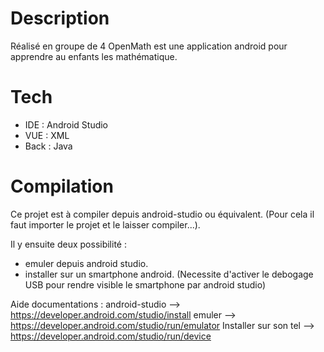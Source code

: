 # Description 
Réalisé en groupe de 4 OpenMath est une application android pour apprendre au enfants les mathématique.

# Tech

- IDE : Android Studio
- VUE : XML
- Back : Java

# Compilation 
Ce projet est à compiler depuis android-studio ou équivalent. 
(Pour cela il faut importer le projet et le laisser compiler...). 

Il y ensuite deux possibilité : 
- emuler depuis android studio. 
- installer sur un smartphone android. (Necessite d'activer le debogage USB pour rendre visible le smartphone par android studio)

Aide documentations : 
android-studio --> https://developer.android.com/studio/install
emuler --> https://developer.android.com/studio/run/emulator
Installer sur son tel --> https://developer.android.com/studio/run/device
